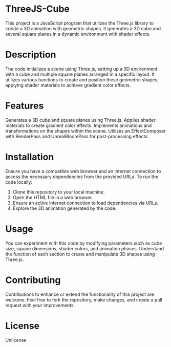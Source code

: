 # ThreeJS-Cube
This project is a JavaScript program that utilizes the Three.js library to create a 3D animation with geometric shapes. It generates a 3D cube and several square planes in a dynamic environment with shader effects.

# Description
The code initializes a scene using Three.js, setting up a 3D environment with a cube and multiple square planes arranged in a specific layout. It utilizes various functions to create and position these geometric shapes, applying shader materials to achieve gradient color effects.

# Features
Generates a 3D cube and square planes using Three.js.
Applies shader materials to create gradient color effects.
Implements animations and transformations on the shapes within the scene.
Utilizes an EffectComposer with RenderPass and UnrealBloomPass for post-processing effects.

# Installation
Ensure you have a compatible web browser and an internet connection to access the necessary dependencies from the provided URLs. To run the code locally:

1. Clone this repository to your local machine.
2. Open the HTML file in a web browser.
3. Ensure an active internet connection to load dependencies via URLs.
4. Explore the 3D animation generated by the code.

# Usage
You can experiment with this code by modifying parameters such as cube size, square dimensions, shader colors, and animation phases. Understand the function of each section to create and manipulate 3D shapes using Three.js.

# Contributing
Contributions to enhance or extend the functionality of this project are welcome. Feel free to fork the repository, make changes, and create a pull request with your improvements.

# License
Unlicense
